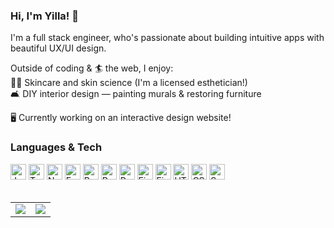 <h3>Hi, I'm Yilla! 👋</h3>
<p>
  I'm a full stack engineer, who's passionate about building intuitive apps with beautiful UX/UI design.
</p>

Outside of coding & 🏄 the web, I enjoy:
  <br>💆‍♀️ Skincare and skin science (I'm a licensed esthetician!)
  <br>🛋 DIY interior design — painting murals & restoring furniture
  
<p>🖥 Currently working on an interactive design website!</p>

<h3>Languages & Tech</h3>
<div>
<img height="25" width="25" src="https://cdn.jsdelivr.net/gh/devicons/devicon/icons/javascript/javascript-plain.svg" alt="Javascript" />
<img height="25" width="25" src="https://cdn.jsdelivr.net/gh/devicons/devicon/icons/typescript/typescript-plain.svg" alt="TypeScript" />
<img height="25" width="25" src="https://cdn.jsdelivr.net/gh/devicons/devicon/icons/nodejs/nodejs-plain.svg" alt="Node.js" />
<img height="25" width="25" src="https://cdn.jsdelivr.net/gh/devicons/devicon/icons/express/express-original.svg" alt="Express.js" />
<img height="25" width="25" src="https://cdn.jsdelivr.net/gh/devicons/devicon/icons/react/react-original.svg" alt="React" />
<img height="25" width="25" src="https://cdn.jsdelivr.net/gh/devicons/devicon/icons/redux/redux-original.svg" alt="Redux" />
<img height="25" width="25" src="https://cdn.jsdelivr.net/gh/devicons/devicon/icons/postgresql/postgresql-plain.svg" alt="PostgreSQL" />
<img height="25" width="25" src="https://cdn.jsdelivr.net/gh/devicons/devicon/icons/firebase/firebase-plain.svg" alt="Firebase" />
<img height="25" width="25" src="https://cdn.jsdelivr.net/gh/devicons/devicon/icons/figma/figma-original.svg" alt="Figma" />
<img height="25" width="25" src="https://cdn.jsdelivr.net/gh/devicons/devicon/icons/html5/html5-plain-wordmark.svg" alt="HTML5" />
<img height="25" width="25" src="https://cdn.jsdelivr.net/gh/devicons/devicon/icons/css3/css3-plain-wordmark.svg" alt="CSS3" />
<img height="25" width="25" src="https://cdn.jsdelivr.net/gh/devicons/devicon/icons/sequelize/sequelize-plain.svg" alt="Sequelize" />
</div>
<br />

<table border="0">
  <tr><td><img align="center" src="https://github-readme-stats.vercel.app/api?username=yillachen&hide=issues,stars&show_icons=true&card_width=450" /></td><td>
<img align="center" src="https://github-readme-stats.vercel.app/api/top-langs/?username=yillachen&layout=compact&hide=Ruby&card_width=450" /></td></tr>
  </table>

